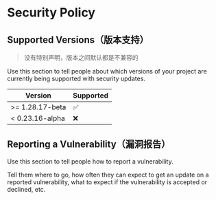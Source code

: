 # Security Policy

## Supported Versions（版本支持）
> 没有特别声明，版本之间默认都是不兼容的

Use this section to tell people about which versions of your project are
currently being supported with security updates.

| Version       | Supported          |
| ------------- | ------------------ |
| \>= 1.28.17-beta  | :white_check_mark: |
| < 0.23.16-alpha | :x:                |

## Reporting a Vulnerability（漏洞报告）

Use this section to tell people how to report a vulnerability.

Tell them where to go, how often they can expect to get an update on a
reported vulnerability, what to expect if the vulnerability is accepted or
declined, etc.
